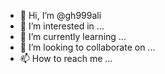 - 👋 Hi, I’m @gh999ali
- 👀 I’m interested in ...
- 🌱 I’m currently learning ...
- 💞️ I’m looking to collaborate on ...
- 📫 How to reach me ...

<!---
gh999ali/gh999ali is a ✨ special ✨ repository because its `README.md` (this file) appears on your GitHub profile.
You can click the Preview link to take a look at your changes.
--->
